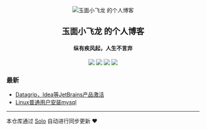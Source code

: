 <p align="center"><img alt="玉面小飞龙 的个人博客" src="https://static.b3log.org/images/brand/solo-32.png"></p><h2 align="center">
玉面小飞龙 的个人博客
</h2>

<h4 align="center">纵有疾风起，人生不言弃</h4>
<p align="center"><a title="玉面小飞龙 的个人博客" target="_blank" href="https://github.com/ymxfl/solo-blog"><img src="https://img.shields.io/github/last-commit/ymxfl/solo-blog.svg?style=flat-square&color=FF9900"></a>
<a title="GitHub repo size in bytes" target="_blank" href="https://github.com/ymxfl/solo-blog"><img src="https://img.shields.io/github/repo-size/ymxfl/solo-blog.svg?style=flat-square"></a>
<a title="Solo Version" target="_blank" href="https://github.com/b3log/solo/releases"><img src="https://img.shields.io/badge/solo-3.6.5-f1e05a.svg?style=flat-square&color=blueviolet"></a>
<a title="Hits" target="_blank" href="https://github.com/b3log/hits"><img src="https://hits.b3log.org/ymxfl/solo-blog.svg"></a></p>

### 最新

* [Datagrip，Idea等JetBrains产品激活](http://blog.lizhenhua.fun/articles/2019/10/21/1571643030659.html)
* [Linux普通用户安装mysql](http://blog.lizhenhua.fun/articles/2019/10/19/1571467219950.html)



---

本仓库通过 [Solo](https://github.com/b3log/solo) 自动进行同步更新 ❤️ 